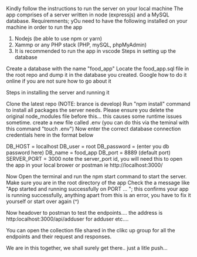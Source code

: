 Kindly follow the instructions to run the server on your local machine
The app comprises of a server written in node (expressjs) and a MySQL database.
Requiremnents; yOu need to have the following installed on your machine in order to run the app
1. Nodejs (be able to use npm or yarn)
2. Xammp or any PHP stack (PHP, mySQL, phpMyAdmin)
3. It is recommended to run the app in vscode
Steps in setting up the database

Create a database with the name "food_app"
Locate the food_app.sql file in the root repo and dump it in the database you created. Google how to do it online if you are not sure how to go about it

Steps in installing the server and running it

Clone the latest repo (NOTE: brance is develop)
Run "npm install" command to install all packages the server needs. Please ensure you delete the original node_modules file before this... this causes some runtime issues sometime.
create a new file called .env (you can do this via the teminal with this command "touch .env")
Now enter the correct database connection credentials here in the format below

DB_HOST = localhost
DB_user = root
DB_password = (enter you db password here)
DB_name = food_app
DB_port = 8889 (default port)
SERVER_PORT = 3000
note the server_port id, you will need this to open the app in your local brower or postman ie http://localhost:3000/

Now Open the terminal and  run the npm start command to start the server. Make sure you are in the root directory of the app
Check the a message like  "App started and running successfully on PORT ... "; this confirms your app is running successfully, anything apart from this is an error, you have to fix it yourself or start over again (^)

Now headover to postman to test the endpoints.... the address is http:localhost:3000/api/adduser for adduser etc....

You can open the collection file shared in the clikc up group for all the endpoints and their request and responses.

We are in this together, we shall surely get there.. just a litle push...